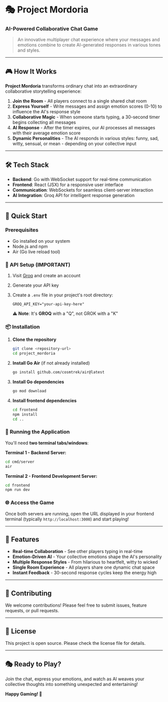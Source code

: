# 🎭 Project Mordoria
### AI-Powered Collaborative Chat Game

> An innovative multiplayer chat experience where your messages and emotions combine to create AI-generated responses in various tones and styles.

---

## 🎮 How It Works

**Project Mordoria** transforms ordinary chat into an extraordinary collaborative storytelling experience:

1. **Join the Room** - All players connect to a single shared chat room
2. **Express Yourself** - Write messages and assign emotion scores (0-10) to influence the AI's response style
3. **Collaborative Magic** - When someone starts typing, a 30-second timer begins collecting all messages
4. **AI Response** - After the timer expires, our AI processes all messages with their average emotion score
5. **Dynamic Personalities** - The AI responds in various styles: funny, sad, witty, sensual, or mean - depending on your collective input

---

## 🛠️ Tech Stack

- **Backend**: Go with WebSocket support for real-time communication
- **Frontend**: React (JSX) for a responsive user interface  
- **Communication**: WebSockets for seamless client-server interaction
- **AI Integration**: Groq API for intelligent response generation

---

## 🚀 Quick Start

### Prerequisites

- Go installed on your system
- Node.js and npm
- Air (Go live reload tool)

### 🔑 API Setup (IMPORTANT)

1. Visit [Groq](https://groq.com) and create an account
2. Generate your API key
3. Create a `.env` file in your project's root directory:
   ```env
   GROQ_API_KEY="your-api-key-here"
   ```
   
   ⚠️ **Note**: It's **GROQ** with a "Q", not GROK with a "K"

### 📦 Installation

1. **Clone the repository**
   ```bash
   git clone <repository-url>
   cd project_mordoria
   ```

2. **Install Go Air** (if not already installed)
   ```bash
   go install github.com/cosmtrek/air@latest
   ```

3. **Install Go dependencies**
   ```bash
   go mod download
   ```

4. **Install frontend dependencies**
   ```bash
   cd frontend
   npm install
   cd ..
   ```

### 🎯 Running the Application

You'll need **two terminal tabs/windows**:

**Terminal 1 - Backend Server:**
```bash
cd cmd/server
air
```

**Terminal 2 - Frontend Development Server:**
```bash
cd frontend
npm run dev
```

### 🌐 Access the Game

Once both servers are running, open the URL displayed in your frontend terminal (typically `http://localhost:3000`) and start playing!

---

## 🎨 Features

- **Real-time Collaboration** - See other players typing in real-time
- **Emotion-Driven AI** - Your collective emotions shape the AI's personality
- **Multiple Response Styles** - From hilarious to heartfelt, witty to wicked
- **Single Room Experience** - All players share one dynamic chat space
- **Instant Feedback** - 30-second response cycles keep the energy high

---

## 🤝 Contributing

We welcome contributions! Please feel free to submit issues, feature requests, or pull requests.

---

## 📄 License

This project is open source. Please check the license file for details.

---

## 🎭 Ready to Play?

Join the chat, express your emotions, and watch as AI weaves your collective thoughts into something unexpected and entertaining!

**Happy Gaming! 🚀**
